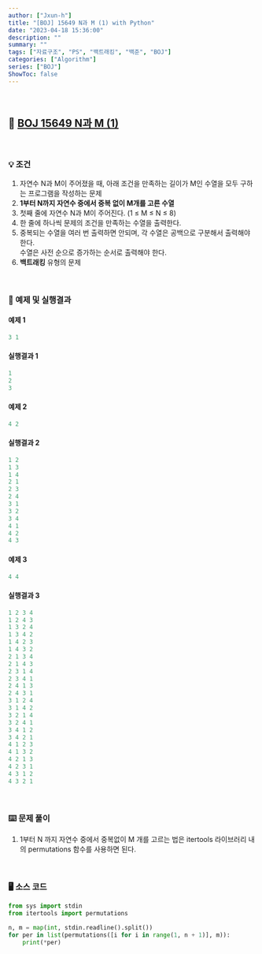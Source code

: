 ```yaml
---
author: ["Jxun-h"]
title: "[BOJ] 15649 N과 M (1) with Python"
date: "2023-04-18 15:36:00"
description: ""
summary: ""
tags: ["자료구조", "PS", "백트래킹", "백준", "BOJ"]
categories: ["Algorithm"]
series: ["BOJ"]
ShowToc: false
---
```


<br>

## 📌 <a href="https://www.acmicpc.net/problem/15649" target="_blank">BOJ 15649 N과 M (1)</a>

<br>

### 💡 조건

1.  자연수 N과 M이 주어졌을 때, 아래 조건을 만족하는 길이가 M인 수열을 모두 구하는 프로그램을 작성하는 문제
2.  **1부터 N까지 자연수 중에서 중복 없이 M개를 고른 수열**
3.  첫째 줄에 자연수 N과 M이 주어진다. (1 ≤ M ≤ N ≤ 8)
4.  한 줄에 하나씩 문제의 조건을 만족하는 수열을 출력한다.
5.  중복되는 수열을 여러 번 출력하면 안되며, 각 수열은 공백으로 구분해서 출력해야 한다.  
    수열은 사전 순으로 증가하는 순서로 출력해야 한다.
6.  **백트래킹** 유형의 문제

<br>

### 🔖 예제 및 실행결과

#### 예제 1

```py
3 1
```

#### 실행결과 1

```py
1
2
3
```

#### 예제 2

```py
4 2
```

#### 실행결과 2

```py
1 2
1 3
1 4
2 1
2 3
2 4
3 1
3 2
3 4
4 1
4 2
4 3
```

#### 예제 3

```py
4 4
```

#### 실행결과 3

```py
1 2 3 4
1 2 4 3
1 3 2 4
1 3 4 2
1 4 2 3
1 4 3 2
2 1 3 4
2 1 4 3
2 3 1 4
2 3 4 1
2 4 1 3
2 4 3 1
3 1 2 4
3 1 4 2
3 2 1 4
3 2 4 1
3 4 1 2
3 4 2 1
4 1 2 3
4 1 3 2
4 2 1 3
4 2 3 1
4 3 1 2
4 3 2 1
```

<br>

### ⌨️ 문제 풀이

1.  1부터 N 까지 자연수 중에서 중복없이 M 개를 고르는 법은 itertools 라이브러리 내의 permutations 함수를 사용하면 된다.

<br>

### 🖥 소스 코드

```py
from sys import stdin
from itertools import permutations

n, m = map(int, stdin.readline().split())
for per in list(permutations([i for i in range(1, n + 1)], m)):
    print(*per)
```